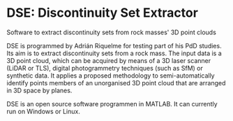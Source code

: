 # DSE: Discontinuity Set Extractor
Software to extract discontinuity sets from rock masses' 3D point clouds

DSE is programmed by Adrián Riquelme for testing part of his PdD studies. Its aim is to extract discontinuity sets from a rock mass. The input data is a 3D point cloud, which can be acquired by means of a 3D laser scanner (LiDAR or TLS), digital photogrammetry techniques (such as SfM) or synthetic data. It applies a proposed methodology to semi-automatically identify points members of an unorganised 3D point cloud that are arranged in 3D space by planes. 

DSE is an open source software programmen in MATLAB. It can currently run on Windows or Linux.
